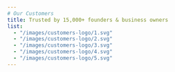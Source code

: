 ```yaml
---
# Our Customers
title: Trusted by 15,000+ founders & business owners
list:
  - "/images/customers-logo/1.svg"
  - "/images/customers-logo/2.svg"
  - "/images/customers-logo/3.svg"
  - "/images/customers-logo/4.svg"
  - "/images/customers-logo/5.svg"
---
```

